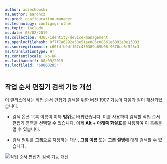 ```yaml
---
author: aczechowski
ms.author: aaroncz
ms.prod: configuration-manager
ms.technology: configmgr-other
ms.topic: include
ms.date: 08/02/2019
ms.collection: M365-identity-device-management
ms.openlocfilehash: 8f7f7a6292a58e51ae086c08661e6892e0e13833
ms.sourcegitcommit: c60fdfb9df107c430389b69b08f9670ce5f526c3
ms.translationtype: HT
ms.contentlocale: ko-KR
ms.lasthandoff: 08/09/2019
ms.locfileid: "68860285"
---
```

## <a name="bkmk_tssearch"></a> 작업 순서 편집기 검색 기능 개선

<!--4621085-->

이 릴리스에서는 [작업 순서 편집기 검색](/sccm/core/get-started/2019/technical-preview-1907#bkmk_tsedit)을 위한 버전 1907 기능이 다음과 같이 개선되었습니다.

- 검색 옵션 목록 이름이 이제 **범위**로 바뀌었습니다. 이를 사용하여 검색할 작업 순서 편집기 영역을 선택할 수 있습니다. 이제 **Alt** + **아래쪽 화살표**를 사용하여 이 목록을 열 수 있습니다.

- 검색 범위를 **그룹**으로 지정하는 대신, **그룹 이름** 또는 **그룹 설명**에 대해 검색할 수 있습니다.

![작업 순서 편집기 검색 기능 개선](../../media/4621085-task-sequence-search-1908.png)
